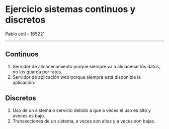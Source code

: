 # Ejercicio sistemas continuos y discretos

Pablo cotí - 165221

---
## Continuos
1. Servidor de almacenamiento porque siempre va a almacenar los datos, no los guarda por ratos.
2. Servidor de aplicación web porque siempre está disponible la aplicación.
## Discretos
1. Uso de un sistema o servicio debido a que a veces el uso es alto y aveces es bajo.
2. Transacciones de un sistema, a veces son altas y a veces son bajas.
